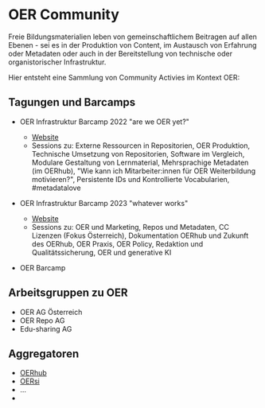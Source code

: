# OER Community

Freie Bildungsmaterialien leben von gemeinschaftlichem Beitragen auf allen Ebenen - sei es in der Produktion von Content, im Austausch von Erfahrung oder Metadaten oder auch in der Bereitstellung von technische oder organistorischer Infrastruktur. 

Hier entsteht eine Sammlung von Community Activies im Kontext OER: 

## Tagungen und Barcamps

- OER Infrastruktur Barcamp 2022 "are we OER yet?"
  - [Website](https://oerbase.github.io/Barcamp/)
  - Sessions zu: Externe Ressourcen in Repositorien, OER Produktion, Technische Umsetzung von Repositorien, Software im Vergleich, Modulare Gestaltung von Lernmaterial, 
Mehrsprachige Metadaten (im OERhub), "Wie kann ich Mitarbeiter:innen für OER Weiterbildung motivieren?", Persistente IDs und Kontrollierte Vocabularien, #metadatalove

- OER Infrastruktur Barcamp 2023 "whatever works"
  - [Website](https://oerbase.github.io/Barcamp2/barcamp-2/)
  - Sessions zu: OER und Marketing, Repos und Metadaten, CC Lizenzen (Fokus Österreich), Dokumentation OERhub und Zukunft des OERhub, OER Praxis, OER Policy, Redaktion und Qualitätssicherung, OER und generative KI

 - OER Barcamp


## Arbeitsgruppen zu OER

- OER AG Österreich
- OER Repo AG
- Edu-sharing AG

## Aggregatoren

- [OERhub](https://oerhub.at/)
- [OERsi](https://oersi.org/resources/)
- ...
- 
